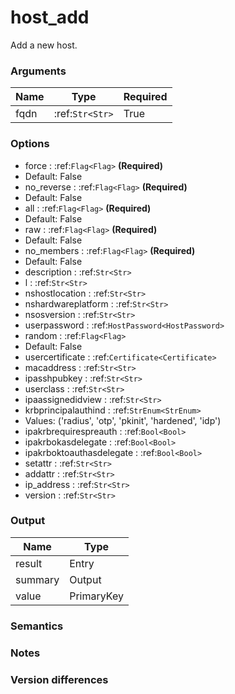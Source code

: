 [//]: # (THE CONTENT BELOW IS GENERATED. DO NOT EDIT.)
# host_add
Add a new host.

### Arguments
|Name|Type|Required
|-|-|-
|fqdn|:ref:`Str<Str>`|True

### Options
* force : :ref:`Flag<Flag>` **(Required)**
 * Default: False
* no_reverse : :ref:`Flag<Flag>` **(Required)**
 * Default: False
* all : :ref:`Flag<Flag>` **(Required)**
 * Default: False
* raw : :ref:`Flag<Flag>` **(Required)**
 * Default: False
* no_members : :ref:`Flag<Flag>` **(Required)**
 * Default: False
* description : :ref:`Str<Str>`
* l : :ref:`Str<Str>`
* nshostlocation : :ref:`Str<Str>`
* nshardwareplatform : :ref:`Str<Str>`
* nsosversion : :ref:`Str<Str>`
* userpassword : :ref:`HostPassword<HostPassword>`
* random : :ref:`Flag<Flag>`
 * Default: False
* usercertificate : :ref:`Certificate<Certificate>`
* macaddress : :ref:`Str<Str>`
* ipasshpubkey : :ref:`Str<Str>`
* userclass : :ref:`Str<Str>`
* ipaassignedidview : :ref:`Str<Str>`
* krbprincipalauthind : :ref:`StrEnum<StrEnum>`
 * Values: ('radius', 'otp', 'pkinit', 'hardened', 'idp')
* ipakrbrequirespreauth : :ref:`Bool<Bool>`
* ipakrbokasdelegate : :ref:`Bool<Bool>`
* ipakrboktoauthasdelegate : :ref:`Bool<Bool>`
* setattr : :ref:`Str<Str>`
* addattr : :ref:`Str<Str>`
* ip_address : :ref:`Str<Str>`
* version : :ref:`Str<Str>`

### Output
|Name|Type
|-|-
|result|Entry
|summary|Output
|value|PrimaryKey

[//]: # (ADD YOUR NOTES BELOW. THESE WILL BE PICKED EVERY TIME THE DOCS ARE REGENERATED. //end)
### Semantics

### Notes

### Version differences